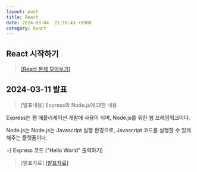 ```yaml
---
layout: post
title: React
date: 2024-03-04  21:10:43 +0900
category: React
---
```


## React 시작하기
> <a href="https://dpwls03.github.io/React/">[React 문제 모아보기]</a>

## 2024-03-11 발표
> [발표내용]
Express와 Node.js에 대한 내용

Express는 웹 애플리케이션 개발에 사용이 되며, Node.js를 위한 웹 프레임워크이다.

Node.js는 Node.js는 Javascript 실행 환경으로, Javascript 코드를 실행할 수 있게 해주는 플랫폼이다.

+) Express 코드 ("Hello World" 출력하기)

> [발표자료]
<a href="https://dpwls03.github.io/React/">[발표자료]</a>